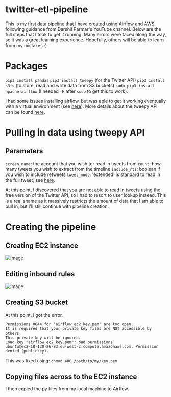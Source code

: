# twitter-etl-pipeline

This is my first data pipeline that I have created using Airflow and AWS, following guidance from Darshil Parmar's YouTube channel. Below are the full steps that I took to get it running. Many errors were faced along the way, so it was a great learning experience. Hopefully, others will be able to learn from my mistakes :)

# Packages
`pip3 install pandas`
`pip3 install tweepy` (for the Twitter API)
`pip3 install s3fs` (to store, read and write data from S3 buckets)
`sudo pip3 install apache-airflow` (I needed `-H` after `sudo` to get this to work).

I had some issues installing airflow, but was able to get it working eventually with a virtual environment (see [here](https://www.linkedin.com/pulse/install-apache-airflow-mac-os-ranga-reddy/)).
More details about the tweepy API can be found [here](https://docs.tweepy.org/en/stable/api.html).

# Pulling in data using tweepy API
## Parameters
`screen_name`: the account that you wish tor read in tweets from
`count`: how many tweets you wish to extract from the timeline
`include_rts`: boolean if you wish to include retweets
`tweet_mode`: 'extended' is standard to read in the full tweet; see [here](https://twitterdev.github.io/tweet-updates/upcoming.html).

At this point, I discovered that you are not able to read in tweets using the free version of the Twitter API, so I had to resort to user lookup instead. This is a real shame as it massively restricts the amount of data that I am able to pull in, but I'll still continue with pipeline creation.

# Creating the pipeline

## Creating EC2 instance
![image](https://github.com/bmcd243/twitter-etl-pipeline/assets/64990696/c98f33b3-dd64-4479-99bf-056cf855c31d)

## Editing inbound rules
![image](https://github.com/bmcd243/twitter-etl-pipeline/assets/64990696/0c21c6a6-a04c-4f20-8782-e3ae5c733c68)


## Creating S3 bucket
At this point, I got the error.
```
Permissions 0644 for 'airflow_ec2_key.pem' are too open.
It is required that your private key files are NOT accessible by others.
This private key will be ignored.
Load key "airflow_ec2_key.pem": bad permissions
ubuntu@ec2-18-130-26-83.eu-west-2.compute.amazonaws.com: Permission denied (publickey).
```
This was fixed using: `chmod 400 /path/to/my/key.pem`

## Copying files across to the EC2 instance

I then copied the py files from my local machine to Airflow.
